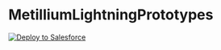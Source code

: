 # MetilliumLightningPrototypes
<a href="https://githubsfdeploy.herokuapp.com?owner=lfreeland&repo=MetilliumLightningPrototypes">
  <img alt="Deploy to Salesforce"
       src="https://raw.githubusercontent.com/afawcett/githubsfdeploy/master/deploy.png">
</a>